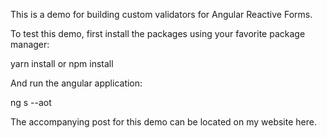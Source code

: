 This is a demo for building custom validators for Angular Reactive Forms.

To test this demo, first install the packages using your favorite package manager:

yarn install or npm install

And run the angular application:

ng s --aot

The accompanying post for this demo can be located on my website here.
